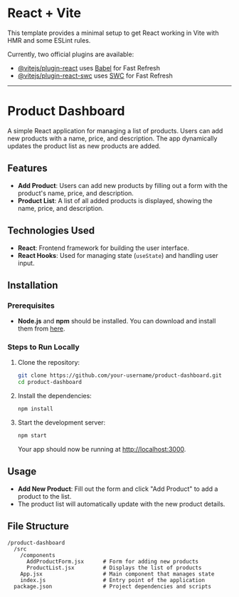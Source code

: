 # React + Vite

This template provides a minimal setup to get React working in Vite with HMR and some ESLint rules.

Currently, two official plugins are available:

- [@vitejs/plugin-react](https://github.com/vitejs/vite-plugin-react/blob/main/packages/plugin-react/README.md) uses [Babel](https://babeljs.io/) for Fast Refresh
- [@vitejs/plugin-react-swc](https://github.com/vitejs/vite-plugin-react-swc) uses [SWC](https://swc.rs/) for Fast Refresh


---

# Product Dashboard

A simple React application for managing a list of products. Users can add new products with a name, price, and description. The app dynamically updates the product list as new products are added.

## Features

- **Add Product**: Users can add new products by filling out a form with the product's name, price, and description.
- **Product List**: A list of all added products is displayed, showing the name, price, and description.

## Technologies Used

- **React**: Frontend framework for building the user interface.
- **React Hooks**: Used for managing state (`useState`) and handling user input.
  
## Installation

### Prerequisites

- **Node.js** and **npm** should be installed. You can download and install them from [here](https://nodejs.org/).

### Steps to Run Locally

1. Clone the repository:
    ```bash
    git clone https://github.com/your-username/product-dashboard.git
    cd product-dashboard
    ```

2. Install the dependencies:
    ```bash
    npm install
    ```

3. Start the development server:
    ```bash
    npm start
    ```

    Your app should now be running at [http://localhost:3000](http://localhost:3000).

## Usage

- **Add New Product**: Fill out the form and click "Add Product" to add a product to the list.
- The product list will automatically update with the new product details.

## File Structure

```
/product-dashboard
  /src
    /components
      AddProductForm.jsx      # Form for adding new products
      ProductList.jsx         # Displays the list of products
    App.jsx                   # Main component that manages state
    index.js                  # Entry point of the application
  package.json                # Project dependencies and scripts
```


